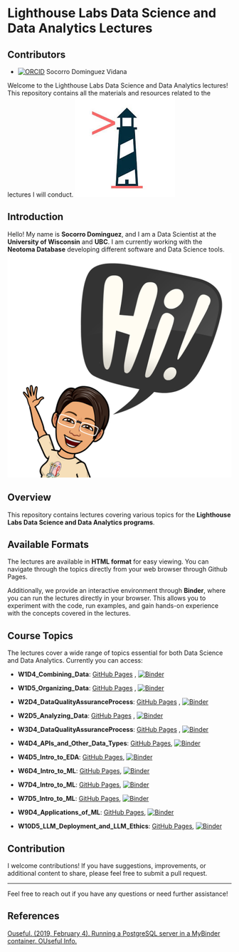 # Lighthouse Labs Data Science and Data Analytics Lectures

## Contributors

- [![ORCID](https://img.shields.io/badge/orcid-0000--0002--7926--4935-brightgreen.svg)](https://orcid.org/0000-0002-7926-4935) Socorro Dominguez Vidana

Welcome to the Lighthouse Labs Data Science and Data Analytics lectures! This repository contains all the materials and resources related to the lectures I will conduct.
![Logo](img/lhl.jpeg)

## Introduction

Hello! My name is **Socorro Dominguez**, and I am a Data Scientist at the **University of Wisconsin** and **UBC**. I am currently working with the **Neotoma Database** developing different software and Data Science tools.
![hi](img/hi.png)

## Overview

This repository contains lectures covering various topics for the **Lighthouse Labs Data Science and Data Analytics programs**.

## Available Formats

The lectures are available in **HTML format** for easy viewing. You can navigate through the topics directly from your web browser through Github Pages.

Additionally, we provide an interactive environment through **Binder**, where you can run the lectures directly in your browser. This allows you to experiment with the code, run examples, and gain hands-on experience with the concepts covered in the lectures.

## Course Topics

The lectures cover a wide range of topics essential for both Data Science and Data Analytics. Currently you can access:

- **W1D4_Combining_Data**: [GitHub Pages](https://ht-data.com/LHL_Lectures/lectures/W1D4_Combining_Data.html) , [![Binder](https://mybinder.org/badge_logo.svg)](https://mybinder.org/v2/gh/sedv8808/LHL_Lectures/main?labpath=W1D4%2FW1D4_Combining_Data.ipynb)

- **W1D5_Organizing_Data**: [GitHub Pages](https://ht-data.com/LHL_Lectures/lectures/W1D5_Organizing_Data.html) , [![Binder](https://mybinder.org/badge_logo.svg)](https://mybinder.org/v2/gh/sedv8808/LHL_Lectures/main?labpath=W1D5%2FW1D5_Organizing_Data.ipynb)

- **W2D4_DataQualityAssuranceProcess**: [GitHub Pages](https://ht-data.com/LHL_Lectures/lectures/W2D4_DataQualityAssuranceProcess.html) , [![Binder](https://mybinder.org/badge_logo.svg)](https://mybinder.org/v2/gh/sedv8808/LHL_Lectures/main?labpath=W2D4%2FW2D4_DataQualityAssuranceProcess.ipynb)

- **W2D5_Analyzing_Data**: [GitHub Pages](https://ht-data.com/LHL_Lectures/lectures/W2D5_Analyzing_Data.html) , [![Binder](https://mybinder.org/badge_logo.svg)](https://mybinder.org/v2/gh/sedv8808/LHL_Lectures/main?labpath=W2D5%2FW2D5_Analyzing_Data.ipynb)

- **W3D4_DataQualityAssuranceProcess**: [GitHub Pages](https://ht-data.com/LHL_Lectures/lectures/W3D4_PythonProgrammingII.html) , [![Binder](https://mybinder.org/badge_logo.svg)](https://mybinder.org/v2/gh/sedv8808/LHL_Lectures/main?labpath=W3D4%2FW3D4_W3D4_PythonProgrammingII.ipynb)

- **W4D4_APIs_and_Other_Data_Types**: [GitHub Pages](https://ht-data.com/LHL_Lectures/lectures/W4D4_APIs_and_Other_Data_Types.html), [![Binder](https://mybinder.org/badge_logo.svg)](https://mybinder.org/v2/gh/sedv8808/LHL_Lectures/main?labpath=W4D4%2FW4D4_APIs_and_Other_Data_Types.ipynb)

- **W4D5_Intro_to_EDA**: [GitHub Pages](https://ht-data.com/LHL_Lectures/lectures/W4D5_Intro_to_EDA.html), [![Binder](https://mybinder.org/badge_logo.svg)](https://mybinder.org/v2/gh/sedv8808/LHL_Lectures/main?labpath=W4D5%2FW4D5_Intro_to_EDA.ipynb)

- **W6D4_Intro_to_ML**: [GitHub Pages](https://ht-data.com/LHL_Lectures/lectures/W6D4_Intro_to_ML.html), [![Binder](https://mybinder.org/badge_logo.svg)](https://mybinder.org/v2/gh/sedv8808/LHL_Lectures/main?labpath=W6D4%2FW6D4_Intro_to_ML.ipynb)

- **W7D4_Intro_to_ML**: [GitHub Pages](https://ht-data.com/LHL_Lectures/lectures/W7D4_Unsupervised_Learning.html), [![Binder](https://mybinder.org/badge_logo.svg)](https://mybinder.org/v2/gh/sedv8808/LHL_Lectures/main?labpath=W7D4%2FW7D4_Unsupervised_Learning.ipynb)

- **W7D5_Intro_to_ML**: [GitHub Pages](https://ht-data.com/LHL_Lectures/lectures/W7D5_Pipelines_and_Model_Persistence.html), [![Binder](https://mybinder.org/badge_logo.svg)](https://mybinder.org/v2/gh/sedv8808/LHL_Lectures/main?labpath=W7D5%2FW7D5_Pipelines_and_Model_Persistence.ipynb)

- **W9D4_Applications_of_ML**: [GitHub Pages](https://ht-data.com/LHL_Lectures/lectures/W9D4_Applications_of_ML.html), [![Binder](https://mybinder.org/badge_logo.svg)](https://mybinder.org/v2/gh/sedv8808/LHL_Lectures/main?labpath=W9D4%2FW9D4_Applications_of_ML.ipynb)

- **W10D5_LLM_Deployment_and_LLM_Ethics**: [GitHub Pages](https://ht-data.com/LHL_Lectures/lectures/W10D5_LLM_Deployment_and_LLM_Ethics.html), [![Binder](https://mybinder.org/badge_logo.svg)](https://mybinder.org/v2/gh/sedv8808/LHL_Lectures/main?labpath=W10D5%2FW10D5_LLM_Deployment_and_LLM_Ethics.ipynb)


## Contribution

I welcome contributions! If you have suggestions, improvements, or additional content to share, please feel free to submit a pull request.

---

Feel free to reach out if you have any questions or need further assistance!

## References

[Ouseful. (2019, February 4). Running a PostgreSQL server in a MyBinder container. OUseful Info.](https://blog.ouseful.info/2019/02/04/running-a-postgresql-server-in-a-mybinder-container/)